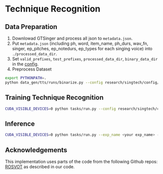 # Technique Recognition

## Data Preparation

1. Downlowad GTSinger and process all json to `metadata.json`.
2. Put `metadata.json` (including ph, word, item_name, ph_durs, wav_fn, singer, ep_pitches, ep_notedurs, ep_types for each singing voice) into `./processed_data_dir`.
3. Set `valid_prefixes`, `test_prefixes`, `processed_data_dir`, `binary_data_dir` in the [config](./research/singtech/config/te.yaml).
4. Preprocess Dataset 

```bash
export PYTHONPATH=.
python data_gen/tts/runs/binarize.py --config research/singtech/config/te.yaml
```

## Training Technique Recognition

```bash
CUDA_VISIBLE_DEVICES=0 python tasks/run.py --config research/singtech/config/te2.yaml --exp_name <your exp_name> --reset
```

## Inference

```bash
CUDA_VISIBLE_DEVICES=0 python tasks/run.py --exp_name <your exp_name> --infer --hparams "load_ckpt={path-to-the-best-ckpt}"
```

## Acknowledgements

This implementation uses parts of the code from the following Github repos: [ROSVOT](https://github.com/RickyL-2000/ROSVOT) as described in our code.